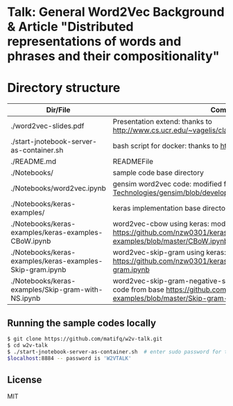 # Talk: General Word2Vec Background & Article "Distributed representations of words and phrases and their compositionality"

# Directory structure

| Dir/File | Comment |
| ------ | ------ |
| ./word2vec-slides.pdf | Presentation extend: thanks to http://www.cs.ucr.edu/~vagelis/classes/CS242/slides/word2vec.pptx  |
| ./start-jnotebook-server-as-container.sh | bash script for docker: thanks to https://twitter.com/SaadBinShahid/ |
| ./README.md | READMEFile |
| ./Notebooks/ | sample code base directory |
| ./Notebooks/word2vec.ipynb | gensim word2vec code: modified from https://github.com/RaRe-Technologies/gensim/blob/develop/docs/notebooks/word2vec.ipynb |
| ./Notebooks/keras-examples/ | keras implementation base directory |
| ./Notebooks/keras-examples/keras-examples-CBoW.ipynb | word2vec-cbow using keras: modified code from base https://github.com/nzw0301/keras-examples/blob/master/CBoW.ipynb |
| ./Notebooks/keras-examples/keras-examples-Skip-gram.ipynb | word2vec-skip-gram using keras: modified code from base https://github.com/nzw0301/keras-examples/blob/master/Skip-gram.ipynb |
| ./Notebooks/keras-examples/Skip-gram-with-NS.ipynb | word2vec-skip-gram-negative-sampling using keras: modified code from base https://github.com/nzw0301/keras-examples/blob/master/Skip-gram-with-NS.ipynb |


## Running the sample codes locally

```sh
$ git clone https://github.com/matifq/w2v-talk.git
$ cd w2v-talk
$ ./start-jnotebook-server-as-container.sh  # enter sudo password for the script
$localhost:8884 -- password is 'W2VTALK'
```

License
----

MIT
